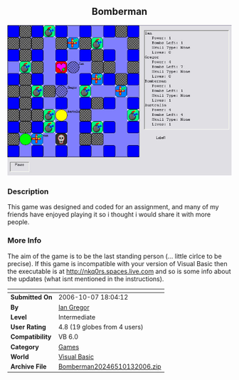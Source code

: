 ﻿<div align="center">

## Bomberman

<img src="PIC2006107412215436.jpg">
</div>

### Description

This game was designed and coded for an assignment, and many of my friends have enjoyed playing it so i thought i would share it with more people.
 
### More Info
 
The aim of the game is to be the last standing person (... little cirlce to be precise). If this game is incompatible with your version of Visual Basic then the executable is at http://nkq0rs.spaces.live.com and so is some info about the updates (what isnt mentioned in the instructions).


<span>             |<span>
---                |---
**Submitted On**   |2006-10-07 18:04:12
**By**             |[Ian Gregor](https://github.com/Planet-Source-Code/PSCIndex/blob/master/ByAuthor/ian-gregor.md)
**Level**          |Intermediate
**User Rating**    |4.8 (19 globes from 4 users)
**Compatibility**  |VB 6\.0
**Category**       |[Games](https://github.com/Planet-Source-Code/PSCIndex/blob/master/ByCategory/games__1-38.md)
**World**          |[Visual Basic](https://github.com/Planet-Source-Code/PSCIndex/blob/master/ByWorld/visual-basic.md)
**Archive File**   |[Bomberman20246510132006\.zip](https://github.com/Planet-Source-Code/ian-gregor-bomberman__1-66724/archive/master.zip)








